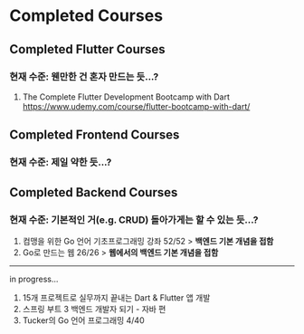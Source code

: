 # Completed Courses
## Completed Flutter Courses
### 현재 수준: 웬만한 건 혼자 만드는 듯...?
1. The Complete Flutter Development Bootcamp with Dart<br>
https://www.udemy.com/course/flutter-bootcamp-with-dart/
## Completed Frontend Courses
### 현재 수준: 제일 약한 듯...?
## Completed Backend Courses
### 현재 수준: 기본적인 거(e.g. CRUD) 돌아가게는 할 수 있는 듯...?
1. 컴맹을 위한 Go 언어 기초프로그래밍 강좌 52/52 > **백엔드 기본 개념을 접함**
2. Go로 만드는 웹 26/26 > **웹에서의 백엔드 기본 개념을 접함**
---
in progress...
1. 15개 프로젝트로 실무까지 끝내는 Dart & Flutter 앱 개발
2. 스프링 부트 3 백엔드 개발자 되기 - 자바 편
3. Tucker의 Go 언어 프로그래밍 4/40
